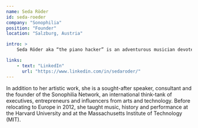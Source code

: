 ```yaml
---
name: Seda Röder
id: seda-roeder
company: "Sonophilia"
position: "Founder"
location: "Salzburg, Austria"

intro: >
    Seda Röder aka “the piano hacker” is an adventurous musician devoted to spreading creativity in society and organizations.

links:
    - text: "LinkedIn"
      url: "https://www.linkedin.com/in/sedaroder/"
---
```


In addition to her artistic work, she is a sought-after speaker, consultant and the founder of the Sonophilia Network, an international think-tank of executives, entrepreneurs and influencers from arts and technology. Before relocating to Europe in 2012, she taught music, history and performance at the Harvard University and at the Massachusetts Institute of Technology (MIT).
